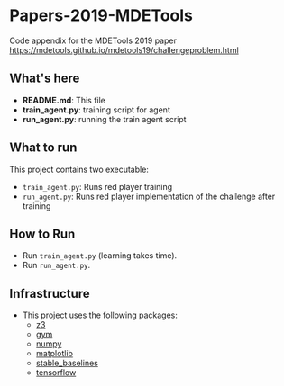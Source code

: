 # Papers-2019-MDETools
Code appendix for the MDETools 2019 paper
https://mdetools.github.io/mdetools19/challengeproblem.html

## What's here

* **README.md**: This file
* **train_agent.py**: training script for agent
* **run_agent.py**: running the train agent script

## What to run

This project contains two executable:

* `train_agent.py`: Runs red player training
* `run_agent.py`: Runs red player implementation of the challenge after training

## How to Run
* Run `train_agent.py` (learning takes time).
* Run `run_agent.py`.


## Infrastructure
* This project uses the following packages:
    - [z3](https://github.com/Z3Prover/z3) 
    - [gym](https://github.com/openai/gym)
    - [numpy](https://github.com/numpy/numpy)
    - [matplotlib](https://github.com/matplotlib/matplotlib)
    - [stable_baselines](https://github.com/hill-a/stable-baselines)
    - [tensorflow](https://github.com/tensorflow/tensorflow)
